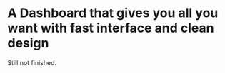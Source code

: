 # A Dashboard that gives you all you want with fast interface and clean design

Still not finished.
